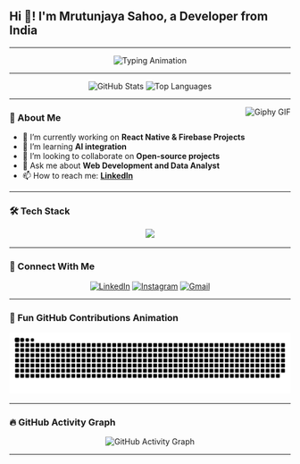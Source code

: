 <h2 align="left">Hi 👋! I'm Mrutunjaya Sahoo, a Developer from India</h2>

---
<div align="center">
    <img src="https://readme-typing-svg.demolab.com?font=Fira+Code&size=22&pause=1000&color=F75C7E&width=500&lines=Full-Stack+Developer;JavaScript+%7C+React+%7C+Firebase;Data+Analyst+%7C+AI+explorer+%7C+Python;Open+Source+Contributor;Let's+Build+Something+Awesome+🚀" alt="Typing Animation" />
  </a>
</div>



<!--
<div align="center">
  <img src="https://readme-typing-svg.demolab.com
?font=Fira+Code&size=22&pause=1000&color=F75C7E&width=500&lines=Full-Stack+Developer;JavaScript+%7C+React+%7C+Firebase;Data Analyst+%7C+AI explorer+%7C+Python;Open+Source+Contributor;Let's+Build+Something+Awesome+🚀" alt="Typing Animation" />
</div>
-->
---

<div align="center">
  <img src="https://github-readme-stats.vercel.app/api?username=MJaysahoo06&show_icons=true&include_all_commits=true&count_private=true&theme=dracula&hide_border=false" height="150" alt="GitHub Stats" />
  <img src="https://github-readme-stats.vercel.app/api/top-langs?username=MJaysahoo06&layout=compact&langs_count=6&theme=dracula&hide_border=false" height="150" alt="Top Languages" />
</div>

---

<img align="right" height="150" src="https://media1.giphy.com/media/v1.Y2lkPTc5MGI3NjExbmRndTh6aWR0eXlydWg3cms0eHk3OXByc3BxYzJqajVlbDRuZG80aCZlcD12MV9pbnRlcm5hbF9naWZfYnlfaWQmY3Q9Zw/iIFS20pNoCg1EEVodC/giphy.gif" alt="Giphy GIF" />

### 🚀 About Me

- 🔭 I’m currently working on **React Native & Firebase Projects**
- 🌱 I’m learning **AI integration**
- 👯 I’m looking to collaborate on **Open-source projects**
- 💬 Ask me about **Web Development and Data Analyst**
- 📫 How to reach me: **[LinkedIn](https://www.linkedin.com/in/mrutunjayasahoo/)**

---

### 🛠 Tech Stack

<div align="center">
  <img src="https://skillicons.dev/icons?i=js,react,nodejs,express,html,css,tailwind,py,c,java,github,git,mysql,discord" />
</div>

---

### 📲 Connect With Me

<div align="center">
  <a href="https://www.linkedin.com/in/mrutunjayasahoo/"><img src="https://img.shields.io/badge/LinkedIn-%230077B5?logo=linkedin&logoColor=white&style=for-the-badge" height="35" alt="LinkedIn" /></a>
  <!-- <a href="#"><img src="https://img.shields.io/badge/YouTube-%23FF0000?logo=youtube&logoColor=white&style=for-the-badge" height="35" alt="YouTube" /></a> -->
  <a href="https://www.instagram.com/mjaysahoo6/"><img src="https://img.shields.io/badge/Instagram-%23E4405F?logo=instagram&logoColor=white&style=for-the-badge" height="35" alt="Instagram" /></a>
  <a href="mailto:Mr.sahoo2003@outlook.com"><img src="https://img.shields.io/badge/Gmail-%23D14836?logo=gmail&logoColor=white&style=for-the-badge" height="35" alt="Gmail" /></a>
</div>

---

### 🎉 Fun GitHub Contributions Animation

<div align="center">
  <img src="https://raw.githubusercontent.com/Platane/snk/output/github-contribution-grid-snake.svg" alt="GitHub Contribution Snake Animation" />
</div>

---

### 🔥 GitHub Activity Graph

<div align="center">
  <img src="https://github-readme-activity-graph.vercel.app/graph?username=MJaysahoo06&bg_color=1a1b27&color=f8d866&line=f75c7e&point=f8d866&area=true&hide_border=true" alt="GitHub Activity Graph">
</div>

---
